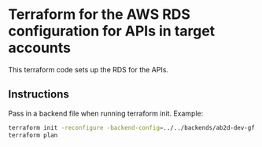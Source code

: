 # Terraform for the AWS RDS configuration for APIs in target accounts

This terraform code sets up the RDS for the APIs.

## Instructions

Pass in a backend file when running terraform init. Example:

```bash
terraform init -reconfigure -backend-config=../../backends/ab2d-dev-gf.s3.tfbackend
terraform plan
```
